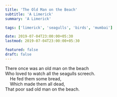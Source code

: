 ```yaml
---
title: 'The Old Man on the Beach'
subtitle: 'A Limerick'
summary: 'A Limerick'

tags: ['limerick', 'seagulls', 'birds', 'mumbai']

date: 2019-07-04T23:00:00+05:30
lastmod: 2019-07-04T23:00:00+05:30

featured: false
draft: false
---
```


There once was an old man on the beach  
Who loved to watch all the seagulls screech.  
&nbsp;&nbsp;&nbsp;&nbsp;He fed them some bread,  
&nbsp;&nbsp;&nbsp;&nbsp;Which made them all dead,  
That poor sad old man on the beach.
